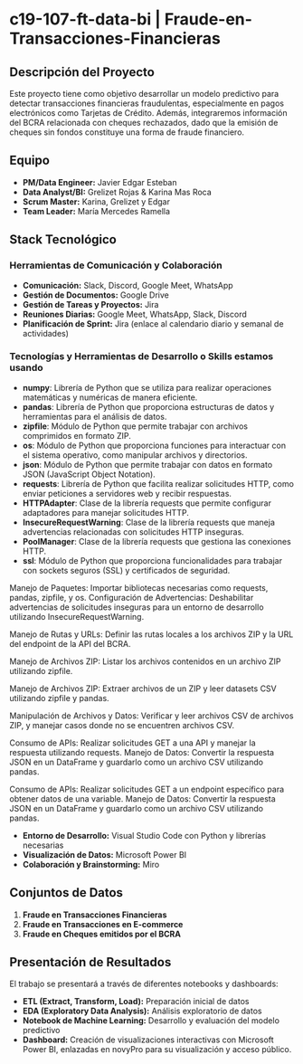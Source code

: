 

# c19-107-ft-data-bi | Fraude-en-Transacciones-Financieras

## Descripción del Proyecto

Este proyecto tiene como objetivo desarrollar un modelo predictivo para detectar transacciones financieras fraudulentas, especialmente en pagos electrónicos como Tarjetas de Crédito. Además, integraremos información del BCRA relacionada con cheques rechazados, dado que la emisión de cheques sin fondos constituye una forma de fraude financiero.

## Equipo

- **PM/Data Engineer:** Javier Edgar Esteban
- **Data Analyst/BI:** Grelizet Rojas & Karina Mas Roca
- **Scrum Master:** Karina, Grelizet y Edgar
- **Team Leader:** María Mercedes Ramella

## Stack Tecnológico

### Herramientas de Comunicación y Colaboración

- **Comunicación:** Slack, Discord, Google Meet, WhatsApp
- **Gestión de Documentos:** Google Drive
- **Gestión de Tareas y Proyectos:** Jira
- **Reuniones Diarias:** Google Meet, WhatsApp, Slack, Discord
- **Planificación de Sprint:** Jira (enlace al calendario diario y semanal de actividades)

### Tecnologías y Herramientas de Desarrollo o Skills estamos usando

- **numpy**: Librería de Python que se utiliza para realizar operaciones matemáticas y numéricas de manera eficiente. 
- **pandas**: Librería de Python que proporciona estructuras de datos y herramientas para el análisis de datos. 
- **zipfile**: Módulo de Python que permite trabajar con archivos comprimidos en formato ZIP. 
- **os**: Módulo de Python que proporciona funciones para interactuar con el sistema operativo, como manipular archivos y directorios. 
- **json**: Módulo de Python que permite trabajar con datos en formato JSON (JavaScript Object Notation). 
- **requests**: Librería de Python que facilita realizar solicitudes HTTP, como enviar peticiones a servidores web y recibir respuestas. 
- **HTTPAdapter**: Clase de la librería requests que permite configurar adaptadores para manejar solicitudes HTTP. 
- **InsecureRequestWarning**: Clase de la librería requests que maneja advertencias relacionadas con solicitudes HTTP inseguras. 
- **PoolManager**: Clase de la librería requests que gestiona las conexiones HTTP. 
- **ssl**: Módulo de Python que proporciona funcionalidades para trabajar con sockets seguros (SSL) y certificados de seguridad. 
 
Manejo de Paquetes: Importar bibliotecas necesarias como requests, pandas, zipfile, y os.
Configuración de Advertencias: Deshabilitar advertencias de solicitudes inseguras para un entorno de desarrollo utilizando InsecureRequestWarning.

Manejo de Rutas y URLs: Definir las rutas locales a los archivos ZIP y la URL del endpoint de la API del BCRA.

Manejo de Archivos ZIP: Listar los archivos contenidos en un archivo ZIP utilizando zipfile.

Manejo de Archivos ZIP: Extraer archivos de un ZIP y leer datasets CSV utilizando zipfile y pandas.

Manipulación de Archivos y Datos: Verificar y leer archivos CSV de archivos ZIP, y manejar casos donde no se encuentren archivos CSV.

Consumo de APIs: Realizar solicitudes GET a una API y manejar la respuesta utilizando requests.
Manejo de Datos: Convertir la respuesta JSON en un DataFrame y guardarlo como un archivo CSV utilizando pandas.

Consumo de APIs: Realizar solicitudes GET a un endpoint específico para obtener datos de una variable.
Manejo de Datos: Convertir la respuesta JSON en un DataFrame y guardarlo como un archivo CSV utilizando pandas.


- **Entorno de Desarrollo:** Visual Studio Code con Python y librerías necesarias
- **Visualización de Datos:** Microsoft Power BI
- **Colaboración y Brainstorming:** Miro


## Conjuntos de Datos

1. **Fraude en Transacciones Financieras**
2. **Fraude en Transacciones en E-commerce**
3. **Fraude en Cheques emitidos por el BCRA**

## Presentación de Resultados

El trabajo se presentará a través de diferentes notebooks y dashboards:

- **ETL (Extract, Transform, Load):** Preparación inicial de datos
- **EDA (Exploratory Data Analysis):** Análisis exploratorio de datos
- **Notebook de Machine Learning:** Desarrollo y evaluación del modelo predictivo
- **Dashboard:** Creación de visualizaciones interactivas con Microsoft Power BI, enlazadas en novyPro para su visualización y acceso público.